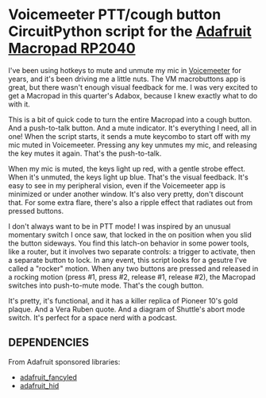 # Voicemeeter PTT/cough button CircuitPython script for the [Adafruit Macropad RP2040](https://www.adafruit.com/product/5128)

I've been using hotkeys to mute and unmute my mic in [Voicemeeter](https://vb-audio.com/Voicemeeter/) for years, and it's been driving me a little nuts. The VM macrobuttons app is great, but there wasn't enough visual feedback for me. I was very excited to get a Macropad in this quarter's Adabox, because I knew exactly what to do with it.

This is a bit of quick code to turn the entire Macropad into a cough button. And a push-to-talk button. And a mute indicator. It's everything I need, all in one! When the script starts, it sends a mute keycombo to start off with my mic muted in Voicemeeter. Pressing any key unmutes my mic, and releasing the key mutes it again. That's the push-to-talk.

When my mic is muted, the keys light up red, with a gentle strobe effect. When it's unmuted, the keys light up blue. That's the visual feedback. It's easy to see in my peripheral vision, even if the Voicemeeter app is minimized or under another window. It's also very pretty, don't discount that. For some extra flare, there's also a ripple effect that radiates out from pressed buttons.

I don't always want to be in PTT mode! I was inspired by an unusual momentary switch I once saw, that locked in the on position when you slid the button sideways. You find this latch-on behavior in some power tools, like a router, but it involves two separate controls: a trigger to activate, then a separate button to lock. In any event, this script looks for a gesutre I've called a "rocker" motion. When any two buttons are pressed and released in a rocking motion (press #1, press #2, release #1, release #2), the Macropad switches into push-to-mute mode. That's the cough button.

It's pretty, it's functional, and it has a killer replica of Pioneer 10's gold plaque. And a Vera Ruben quote. And a diagram of Shuttle's abort mode switch. It's perfect for a space nerd with a podcast.

## DEPENDENCIES
From Adafruit sponsored libraries:

* [adafruit_fancyled](https://circuitpython.readthedocs.io/projects/fancyled/en/latest/)
* [adafruit_hid](https://circuitpython.readthedocs.io/projects/hid/en/latest/)

